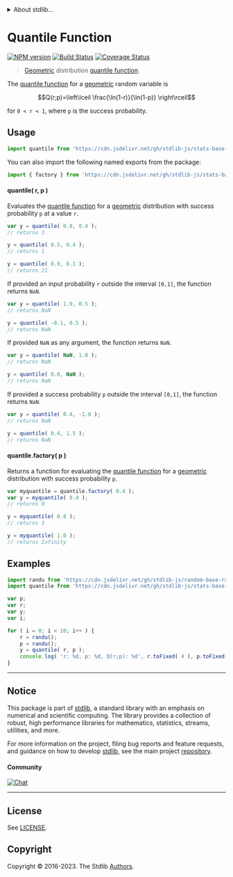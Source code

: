 <!--

@license Apache-2.0

Copyright (c) 2018 The Stdlib Authors.

Licensed under the Apache License, Version 2.0 (the "License");
you may not use this file except in compliance with the License.
You may obtain a copy of the License at

   http://www.apache.org/licenses/LICENSE-2.0

Unless required by applicable law or agreed to in writing, software
distributed under the License is distributed on an "AS IS" BASIS,
WITHOUT WARRANTIES OR CONDITIONS OF ANY KIND, either express or implied.
See the License for the specific language governing permissions and
limitations under the License.

-->


<details>
  <summary>
    About stdlib...
  </summary>
  <p>We believe in a future in which the web is a preferred environment for numerical computation. To help realize this future, we've built stdlib. stdlib is a standard library, with an emphasis on numerical and scientific computation, written in JavaScript (and C) for execution in browsers and in Node.js.</p>
  <p>The library is fully decomposable, being architected in such a way that you can swap out and mix and match APIs and functionality to cater to your exact preferences and use cases.</p>
  <p>When you use stdlib, you can be absolutely certain that you are using the most thorough, rigorous, well-written, studied, documented, tested, measured, and high-quality code out there.</p>
  <p>To join us in bringing numerical computing to the web, get started by checking us out on <a href="https://github.com/stdlib-js/stdlib">GitHub</a>, and please consider <a href="https://opencollective.com/stdlib">financially supporting stdlib</a>. We greatly appreciate your continued support!</p>
</details>

# Quantile Function

[![NPM version][npm-image]][npm-url] [![Build Status][test-image]][test-url] [![Coverage Status][coverage-image]][coverage-url] <!-- [![dependencies][dependencies-image]][dependencies-url] -->

> [Geometric][geometric-distribution] distribution [quantile function][quantile-function].

<section class="intro">

The [quantile function][quantile-function] for a [geometric][geometric-distribution] random variable is

<!-- <equation class="equation" label="eq:geometric_quantile_function" align="center" raw="Q(r;p)=\left\lceil \frac{\ln(1-r)}{\ln(1-p)} \right\rceil" alt="Quantile function for a geometric distribution."> -->

```math
Q(r;p)=\left\lceil \frac{\ln(1-r)}{\ln(1-p)} \right\rceil
```

<!-- <div class="equation" align="center" data-raw-text="Q(r;p)=\left\lceil \frac{\ln(1-r)}{\ln(1-p)} \right\rceil" data-equation="eq:geometric_quantile_function">
    <img src="https://cdn.jsdelivr.net/gh/stdlib-js/stdlib@51534079fef45e990850102147e8945fb023d1d0/lib/node_modules/@stdlib/stats/base/dists/geometric/quantile/docs/img/equation_geometric_quantile_function.svg" alt="Quantile function for a geometric distribution.">
    <br>
</div> -->

<!-- </equation> -->

for `0 < r < 1`, where `p` is the success probability.

</section>

<!-- /.intro -->



<section class="usage">

## Usage

```javascript
import quantile from 'https://cdn.jsdelivr.net/gh/stdlib-js/stats-base-dists-geometric-quantile@v0.1.0-deno/mod.js';
```

You can also import the following named exports from the package:

```javascript
import { factory } from 'https://cdn.jsdelivr.net/gh/stdlib-js/stats-base-dists-geometric-quantile@v0.1.0-deno/mod.js';
```

#### quantile( r, p )

Evaluates the [quantile function][quantile-function] for a [geometric][geometric-distribution] distribution with success probability `p` at a value `r`.

```javascript
var y = quantile( 0.8, 0.4 );
// returns 3

y = quantile( 0.5, 0.4 );
// returns 1

y = quantile( 0.9, 0.1 );
// returns 21
```

If provided an input probability `r` outside the interval `[0,1]`, the function returns `NaN`.

```javascript
var y = quantile( 1.9, 0.5 );
// returns NaN

y = quantile( -0.1, 0.5 );
// returns NaN
```

If provided `NaN` as any argument, the function returns `NaN`.

```javascript
var y = quantile( NaN, 1.0 );
// returns NaN

y = quantile( 0.0, NaN );
// returns NaN
```

If provided a success probability `p` outside the interval `[0,1]`, the function returns `NaN`.

```javascript
var y = quantile( 0.4, -1.0 );
// returns NaN

y = quantile( 0.4, 1.5 );
// returns NaN
```

#### quantile.factory( p )

Returns a function for evaluating the [quantile function][quantile-function] for a [geometric][geometric-distribution] distribution with success probability `p`.

```javascript
var myquantile = quantile.factory( 0.4 );
var y = myquantile( 0.4 );
// returns 0

y = myquantile( 0.8 );
// returns 3

y = myquantile( 1.0 );
// returns Infinity
```

</section>

<!-- /.usage -->

<section class="examples">

## Examples

<!-- eslint no-undef: "error" -->

```javascript
import randu from 'https://cdn.jsdelivr.net/gh/stdlib-js/random-base-randu@deno/mod.js';
import quantile from 'https://cdn.jsdelivr.net/gh/stdlib-js/stats-base-dists-geometric-quantile@v0.1.0-deno/mod.js';

var p;
var r;
var y;
var i;

for ( i = 0; i < 10; i++ ) {
    r = randu();
    p = randu();
    y = quantile( r, p );
    console.log( 'r: %d, p: %d, Q(r;p): %d', r.toFixed( 4 ), p.toFixed( 4 ), y.toFixed( 4 ) );
}
```

</section>

<!-- /.examples -->

<!-- Section for related `stdlib` packages. Do not manually edit this section, as it is automatically populated. -->

<section class="related">

</section>

<!-- /.related -->

<!-- Section for all links. Make sure to keep an empty line after the `section` element and another before the `/section` close. -->


<section class="main-repo" >

* * *

## Notice

This package is part of [stdlib][stdlib], a standard library with an emphasis on numerical and scientific computing. The library provides a collection of robust, high performance libraries for mathematics, statistics, streams, utilities, and more.

For more information on the project, filing bug reports and feature requests, and guidance on how to develop [stdlib][stdlib], see the main project [repository][stdlib].

#### Community

[![Chat][chat-image]][chat-url]

---

## License

See [LICENSE][stdlib-license].


## Copyright

Copyright &copy; 2016-2023. The Stdlib [Authors][stdlib-authors].

</section>

<!-- /.stdlib -->

<!-- Section for all links. Make sure to keep an empty line after the `section` element and another before the `/section` close. -->

<section class="links">

[npm-image]: http://img.shields.io/npm/v/@stdlib/stats-base-dists-geometric-quantile.svg
[npm-url]: https://npmjs.org/package/@stdlib/stats-base-dists-geometric-quantile

[test-image]: https://github.com/stdlib-js/stats-base-dists-geometric-quantile/actions/workflows/test.yml/badge.svg?branch=v0.1.0
[test-url]: https://github.com/stdlib-js/stats-base-dists-geometric-quantile/actions/workflows/test.yml?query=branch:v0.1.0

[coverage-image]: https://img.shields.io/codecov/c/github/stdlib-js/stats-base-dists-geometric-quantile/main.svg
[coverage-url]: https://codecov.io/github/stdlib-js/stats-base-dists-geometric-quantile?branch=main

<!--

[dependencies-image]: https://img.shields.io/david/stdlib-js/stats-base-dists-geometric-quantile.svg
[dependencies-url]: https://david-dm.org/stdlib-js/stats-base-dists-geometric-quantile/main

-->

[chat-image]: https://img.shields.io/gitter/room/stdlib-js/stdlib.svg
[chat-url]: https://app.gitter.im/#/room/#stdlib-js_stdlib:gitter.im

[stdlib]: https://github.com/stdlib-js/stdlib

[stdlib-authors]: https://github.com/stdlib-js/stdlib/graphs/contributors

[umd]: https://github.com/umdjs/umd
[es-module]: https://developer.mozilla.org/en-US/docs/Web/JavaScript/Guide/Modules

[deno-url]: https://github.com/stdlib-js/stats-base-dists-geometric-quantile/tree/deno
[umd-url]: https://github.com/stdlib-js/stats-base-dists-geometric-quantile/tree/umd
[esm-url]: https://github.com/stdlib-js/stats-base-dists-geometric-quantile/tree/esm
[branches-url]: https://github.com/stdlib-js/stats-base-dists-geometric-quantile/blob/main/branches.md

[stdlib-license]: https://raw.githubusercontent.com/stdlib-js/stats-base-dists-geometric-quantile/main/LICENSE

[geometric-distribution]: https://en.wikipedia.org/wiki/Geometric_distribution

[quantile-function]: https://en.wikipedia.org/wiki/Quantile_function

</section>

<!-- /.links -->
